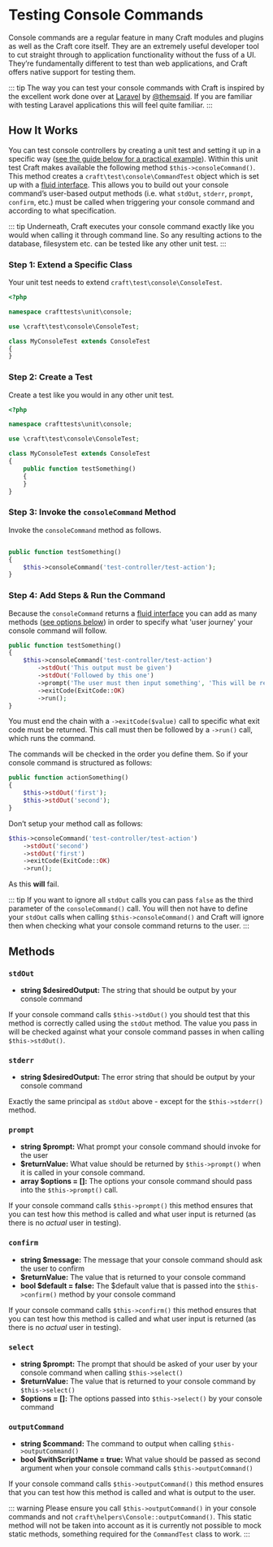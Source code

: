 # Testing Console Commands

Console commands are a regular feature in many Craft modules and plugins as well as the Craft core itself. They are an extremely useful developer tool to cut straight through to application functionality without the fuss of a UI. They’re fundamentally different to test than web applications, and Craft offers native support for testing them.

::: tip
The way you can test your console commands with Craft is inspired by the excellent work done over at [Laravel](https://laravel.com/docs/5.8/console-tests) by [@themsaid](https://github.com/laravel/framework/pull/25270). If you are familiar with testing Laravel applications this will feel quite familiar.
:::

## How It Works

You can test console controllers by creating a unit test and setting it up in a specific way ([see the guide below for a practical example](#step-1-extend-a-specific-class)). Within this unit test Craft makes available the following method `$this->consoleCommand()`. This method creates a `craft\test\console\CommandTest` object which is set up with a [fluid interface](https://en.wikipedia.org/wiki/Fluent_interface#PHP). This allows you to build out your console command’s user-based output methods (i.e. what `stdOut`, `stderr`, `prompt`, `confirm`, etc.) must be called when triggering your console command and according to what specification.

::: tip
Underneath, Craft executes your console command exactly like you would when calling it through command line. So any resulting actions to the database, filesystem etc. can be tested like any other unit test.
:::

### Step 1: Extend a Specific Class

Your unit test needs to extend `craft\test\console\ConsoleTest`.

```php
<?php

namespace crafttests\unit\console;

use \craft\test\console\ConsoleTest;

class MyConsoleTest extends ConsoleTest
{
}
```

### Step 2: Create a Test

Create a test like you would in any other unit test.

```php
<?php

namespace crafttests\unit\console;

use \craft\test\console\ConsoleTest;

class MyConsoleTest extends ConsoleTest
{
    public function testSomething()
    {
    }
}
```

### Step 3: Invoke the `consoleCommand` Method

Invoke the `consoleCommand` method as follows.

```php

public function testSomething()
{
    $this->consoleCommand('test-controller/test-action');
}
```

### Step 4: Add Steps & Run the Command

Because the `consoleCommand` returns a [fluid interface](https://en.wikipedia.org/wiki/Fluent_interface#PHP) you can add as many methods ([see options below](#methods)) in order to specify what 'user journey' your console command will follow.

```php
public function testSomething()
{
    $this->consoleCommand('test-controller/test-action')
        ->stdOut('This output must be given')
        ->stdOut('Followed by this one')
        ->prompt('The user must then input something', 'This will be returned in the controller action (your console command)', 'the $default value')
        ->exitCode(ExitCode::OK)
        ->run();
}
```

You must end the chain with a `->exitCode($value)` call to specific what exit code must be returned. This call must then be followed by a `->run()` call, which runs the command.

The commands will be checked in the order you define them. So if your console command is structured as follows:

```php
public function actionSomething()
{
    $this->stdOut('first');
    $this->stdOut('second');
}
```

Don’t setup your method call as follows:

```php
$this->consoleCommand('test-controller/test-action')
    ->stdOut('second')
    ->stdOut('first')
    ->exitCode(ExitCode::OK)
    ->run();
```

As this **will** fail.

::: tip
If you want to ignore all `stdOut` calls you can pass `false` as the third parameter of the `consoleCommand()` call. You will then not have to define your `stdOut` calls when calling `$this->consoleCommand()` and Craft will ignore then when checking what your console command returns to the user.
:::

## Methods

### `stdOut`

- **string \$desiredOutput:** The string that should be output by your console command

If your console command calls `$this->stdOut()` you should test that this method is correctly called using the `stdOut` method. The value you pass in will be checked against what your console command passes in when calling `$this->stdOut()`.

### `stderr`

- **string \$desiredOutput:** The error string that should be output by your console command

Exactly the same principal as `stdOut` above - except for the `$this->stderr()` method.

### `prompt`

- **string \$prompt:** What prompt your console command should invoke for the user
- **\$returnValue:** What value should be returned by `$this->prompt()` when it is called in your console command.
- **array \$options = []:** The options your console command should pass into the `$this->prompt()` call.

If your console command calls `$this->prompt()` this method ensures that you can test how this method is called and what user input is returned (as there is no _actual_ user in testing).

### `confirm`

- **string \$message:** The message that your console command should ask the user to confirm
- **\$returnValue:** The value that is returned to your console command
- **bool \$default = false:** The \$default value that is passed into the `$this->confirm()` method by your console command

If your console command calls `$this->confirm()` this method ensures that you can test how this method is called and what user input is returned (as there is no _actual_ user in testing).

### `select`

- **string \$prompt:** The prompt that should be asked of your user by your console command when calling `$this->select()`
- **\$returnValue:** The value that is returned to your console command by `$this->select()`
- **\$options = []:** The options passed into `$this->select()` by your console command

### `outputCommand`

- **string \$command:** The command to output when calling `$this->outputCommand()`
- **bool \$withScriptName = true:** What value should be passed as second argument when your console command calls `$this->outputCommand()`

If your console command calls `$this->outputCommand()` this method ensures that you can test how this method is called and what is output to the user.

::: warning
Please ensure you call `$this->outputCommand()` in your console commands and not `craft\helpers\Console::outputCommand()`. This static method will not be taken into account as it is currently not possible to mock static methods, something required for the `CommandTest` class to work.
:::
